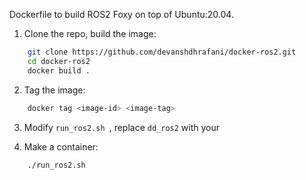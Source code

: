 Dockerfile to build ROS2 Foxy on top of Ubuntu:20.04. 

1. Clone the repo, build the image:
```bash
    git clone https://github.com/devanshdhrafani/docker-ros2.git
    cd docker-ros2
    docker build .
```
2. Tag the image:
```bash
    docker tag <image-id> <image-tag>
```
3. Modify `run_ros2.sh `, replace `dd_ros2` with your <image-tag>

4. Make a container:
```bash
    ./run_ros2.sh
```

